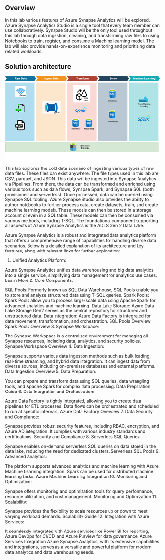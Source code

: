 ## Overview

In this lab various features of Azure Synapse Analytics will be explored. Azure Synapse Analytics Studio is a single tool that every team member can use collaboratively. Synapse Studio will be the only tool used throughout this lab through data ingestion, cleaning, and transforming raw files to using Notebooks to train, register, and consume a Machine learning model. The lab will also provide hands-on-experience monitoring and prioritizing data related workloads.

## Solution architecture

![Architecture diagram explained in the next paragraph.](media/archdiagram.png "Architecture Diagram")

This lab explores the cold data scenario of ingesting various types of raw data files. These files can exist anywhere. The file types used in this lab are CSV, parquet, and JSON. This data will be ingested into Synapse Analytics via Pipelines. From there, the data can be transformed and enriched using various tools such as data flows, Synapse Spark, and Synapse SQL (both provisioned and serverless). Once processed, data can be queried using Synapse SQL tooling. Azure Synapse Studio also provides the ability to author notebooks to further process data, create datasets, train, and create machine learning models. These models can then be stored in a storage account or even in a SQL table. These models can then be consumed via various methods, including T-SQL. The foundational component supporting all aspects of Azure Synapse Analytics is the ADLS Gen 2 Data Lake.


Azure Synapse Analytics is a robust and integrated data analytics platform that offers a comprehensive range of capabilities for handling diverse data scenarios. Below is a detailed explanation of its architecture and key features, along with relevant links for further exploration:

1. Unified Analytics Platform:

Azure Synapse Analytics unifies data warehousing and big data analytics into a single service, simplifying data management for analytics use cases.
Learn More
2. Core Components:

SQL Pools: Formerly known as SQL Data Warehouse, SQL Pools enable you to store and analyze structured data using T-SQL queries.
Spark Pools: Spark Pools allow you to process large-scale data using Apache Spark for advanced analytics and machine learning.
Data Lake Storage: Azure Data Lake Storage Gen2 serves as the central repository for structured and unstructured data.
Data Integration: Azure Data Factory is integrated for data movement, transformation, and orchestration.
SQL Pools Overview
Spark Pools Overview
3. Synapse Workspace:

The Synapse Workspace is a centralized environment for managing all Synapse resources, including data, analytics, and security policies.
Synapse Workspace Overview
4. Data Ingestion:

Synapse supports various data ingestion methods such as bulk loading, real-time streaming, and hybrid data integration.
It can ingest data from diverse sources, including on-premises databases and external platforms.
Data Ingestion Overview
5. Data Preparation:

You can prepare and transform data using SQL queries, data wrangling tools, and Apache Spark for complex data processing.
Data Preparation Guide
6. Data Integration and Orchestration:

Azure Data Factory is tightly integrated, allowing you to create data pipelines for ETL processes.
Data flows can be orchestrated and scheduled to run at specific intervals.
Azure Data Factory Overview
7. Data Security and Compliance:

Synapse provides robust security features, including RBAC, encryption, and Azure AD integration.
It complies with various industry standards and certifications.
Security and Compliance
8. Serverless SQL Queries:

Synapse enables on-demand serverless SQL queries on data stored in the data lake, reducing the need for dedicated clusters.
Serverless SQL Pools
9. Advanced Analytics:

The platform supports advanced analytics and machine learning with Azure Machine Learning integration.
Spark can be used for distributed machine learning tasks.
Azure Machine Learning Integration
10. Monitoring and Optimization:

Synapse offers monitoring and optimization tools for query performance, resource utilization, and cost management.
Monitoring and Optimization
11. Scalability:

Synapse provides the flexibility to scale resources up or down to meet varying workload demands.
Scalability Guide
12. Integration with Azure Services:

It seamlessly integrates with Azure services like Power BI for reporting, Azure DevOps for CI/CD, and Azure Purview for data governance.
Azure Services Integration
Azure Synapse Analytics, with its extensive capabilities and integrations, serves as a versatile and powerful platform for modern data analytics and data warehousing needs.
